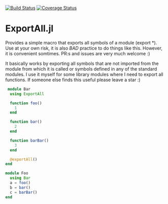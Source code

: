 
[![Build Status](https://travis-ci.org/JKRT/ExportAll.jl.svg?branch=master)](https://travis-ci.org/JKRT/ExportAll.jl) 
[![Coverage Status](https://coveralls.io/repos/github/JKRT/ExportAll/badge.svg)](https://coveralls.io/github/JKRT/ExportAll)
# ExportAll.jl

Provides a simple macro that exports all symbols of a module (export *). Use at your own risk, it is also *BAD* practice to do things like this. However, it is convenient somtimes. PR:s and issues are very much welcome :)

It basically works by exporting all symbols that are not imported from the module from which it is called or symbols defined in any of the standard modules. I use it myself for some library modules where I need to export all functions. If someone else finds this useful please leave a star :)

``` julia
 module Bar
  using ExportAll

  function foo()
    1
  end

  function bar()
    2
  end

  function barBar()
    3
  end

  @exportAll()
end

module Foo 
  using Bar
  a = foo()
  b = bar()
  c = barBar()
end
```
